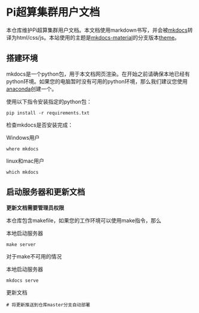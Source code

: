 # Pi超算集群用户文档

本仓库维护Pi超算集群用户文档。本文档使用markdown书写，并会被[mkdocs](http://www.mkdocs.org)转译为html/css/js。本站使用的主题是[mkdocs-material](https://github.com/squidfunk/mkdocs-material)的分支版本[theme](https://gitlab.com/NERSC/mkdocs-material)。

## 搭建环境

mkdocs是一个python包，用于本文档网页渲染。在开始之前请确保本地已经有python环境。如果您的电脑暂时没有可用的python环境，那么我们建议您使用[anaconda](https://www.anaconda.com/)创建一个。

使用以下指令安装指定的python包：

```
pip install -r requirements.txt
```

检查mkdocs是否安装完成：

Windows用户

```
where mkdocs
```

linux和mac用户

```
which mkdocs
```

## 启动服务器和更新文档

**更新文档需要管理员权限**

本仓库包含makefile，如果您的工作环境可以使用make指令，那么

本地启动服务器

```
make server
```

对于make不可用的情况

本地启动服务器

```
mkdocs serve
```

更新文档

```
# 将更新推送到仓库master分支自动部署
```
